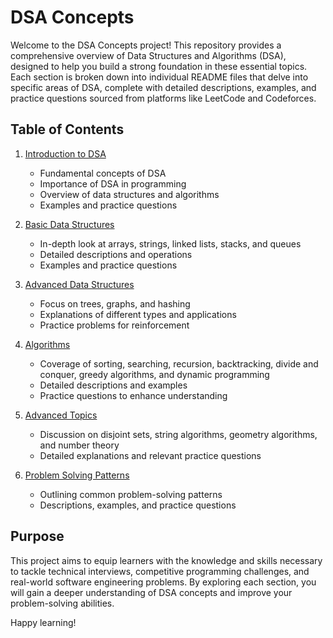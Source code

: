 # DSA Concepts

Welcome to the DSA Concepts project! This repository provides a comprehensive overview of Data Structures and Algorithms (DSA), designed to help you build a strong foundation in these essential topics. Each section is broken down into individual README files that delve into specific areas of DSA, complete with detailed descriptions, examples, and practice questions sourced from platforms like LeetCode and Codeforces.

## Table of Contents

1. [Introduction to DSA](Introduction-to-DSA/README.md)
   - Fundamental concepts of DSA
   - Importance of DSA in programming
   - Overview of data structures and algorithms
   - Examples and practice questions

2. [Basic Data Structures](Basic-Data-Structures/README.md)
   - In-depth look at arrays, strings, linked lists, stacks, and queues
   - Detailed descriptions and operations
   - Examples and practice questions

3. [Advanced Data Structures](Advanced-Data-Structures/README.md)
   - Focus on trees, graphs, and hashing
   - Explanations of different types and applications
   - Practice problems for reinforcement

4. [Algorithms](Algorithms/README.md)
   - Coverage of sorting, searching, recursion, backtracking, divide and conquer, greedy algorithms, and dynamic programming
   - Detailed descriptions and examples
   - Practice questions to enhance understanding

5. [Advanced Topics](Advanced-Topics/README.md)
   - Discussion on disjoint sets, string algorithms, geometry algorithms, and number theory
   - Detailed explanations and relevant practice questions

6. [Problem Solving Patterns](Problem-Solving-Patterns/README.md)
   - Outlining common problem-solving patterns
   - Descriptions, examples, and practice questions

## Purpose

This project aims to equip learners with the knowledge and skills necessary to tackle technical interviews, competitive programming challenges, and real-world software engineering problems. By exploring each section, you will gain a deeper understanding of DSA concepts and improve your problem-solving abilities.

Happy learning!
